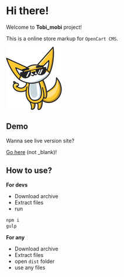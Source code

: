 <h1>Hi there!</h1>
<p>Welcome to <strong>Tobi_mobi</strong> project!</p>
<p>This is a online store markup for <code>OpenCart CMS</code>.</p>
<img src="https://github.com/vladorg/tobi_mobi/raw/master/dist/img/chudik2.png" alt="Tobi image">
<h2>Demo</h2>
<p>Wanna see live version site?<p>
<p><a href="https://vladorg.github.io/tobi_mobi/" target="_blank">Go here</a> (not _blank)!<p>
<h2>How to use?</h2>
<p><strong>For devs</strong></p>
<ul>
  <li>Download archive</li>
  <li>Extract files</li>
  <li>run</li>	
  </li>
</ul>

```javascript
npm i
gulp
``` 

<p><strong>For any</strong></p>
<ul>
  <li>Download archive</li>
  <li>Extract files</li>
  <li>open <code>dist</code> folder</li>
  <li>use any files</li>
</ul>

